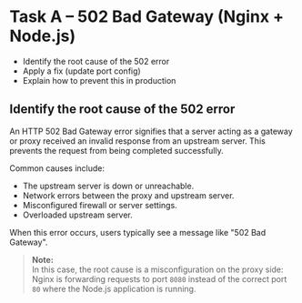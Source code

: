 # Task A – 502 Bad Gateway (Nginx + Node.js)
- Identify the root cause of the 502 error
- Apply a fix (update port config)
- Explain how to prevent this in production

## Identify the root cause of the 502 error

An HTTP 502 Bad Gateway error signifies that a server acting as a gateway or proxy received an invalid response from an upstream server. This prevents the request from being completed successfully.

Common causes include:
- The upstream server is down or unreachable.
- Network errors between the proxy and upstream server.
- Misconfigured firewall or server settings.
- Overloaded upstream server.

When this error occurs, users typically see a message like "502 Bad Gateway".

> **Note:**  
> In this case, the root cause is a misconfiguration on the proxy side: Nginx is forwarding requests to port `8080` instead of the correct port `80` where the Node.js application is running.
